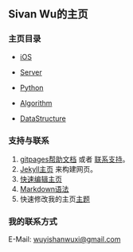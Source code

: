 ## Sivan Wu的主页

### 主页目录

* [iOS](https://supergithuber.github.io/ios/ios_index)

* [Server](https://supergithuber.github.io/vps/vps_index)

* [Python](https://supergithuber.github.io/python/python_index)

* [Algorithm](https://supergithuber.github.io/algorithm/algorithm_index)

* [DataStructure](https://supergithuber.github.io/dataStructure/dataStructure_index)


### 支持与联系

1.  [gitpages帮助文档](https://help.github.com/categories/github-pages-basics/) 或者 [联系支持](https://github.com/contact)。
2. [Jekyll主页](https://jekyllrb.com/) 来构建网页。
3. [快速编辑主页](https://github.com/supergithuber/supergithuber.github.io/edit/master/index.md)
4. [Markdown语法](https://guides.github.com/features/mastering-markdown/)
5. 快速修改我的主页[主题](https://github.com/supergithuber/supergithuber.github.io/settings)

### 我的联系方式
E-Mail: wuyishanwuxi@gmail.com
